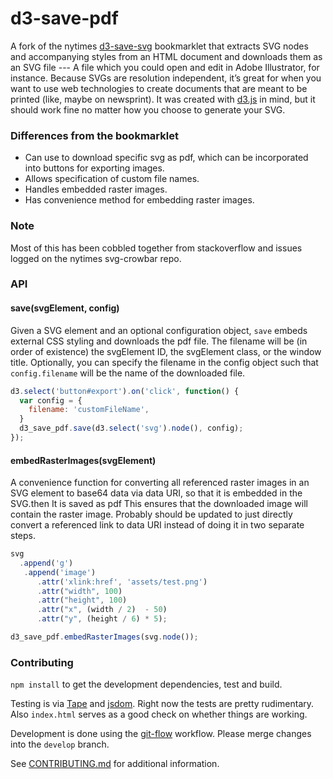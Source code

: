 # d3-save-pdf

 A fork of the nytimes [d3-save-svg](https://github.com/edeno/d3-save-svg) bookmarklet that extracts SVG nodes and accompanying styles from an HTML document and downloads them as an SVG file --- A file which you could open and edit in Adobe Illustrator, for instance. Because SVGs are resolution independent, it’s great for when you want to use web technologies to create documents that are meant to be printed (like, maybe on newsprint). It was created with [d3.js](https://d3js.org) in mind, but it should work fine no matter how you choose to generate your SVG.


### Differences from the bookmarklet
+  Can use to download specific svg as pdf, which can be incorporated into buttons for exporting images.
+  Allows specification of custom file names.
+  Handles embedded raster images.
+  Has convenience method for embedding raster images.

### Note
Most of this has been cobbled together from stackoverflow and issues logged on the nytimes svg-crowbar repo.

### API

#### save(svgElement, config)
Given a SVG element and an optional configuration object, `save` embeds external CSS styling and downloads the pdf file. The filename will be (in order of existence) the svgElement ID, the svgElement class, or the window title. Optionally, you can specify the filename in the config object such that `config.filename` will be the name of the downloaded file.

```javascript
d3.select('button#export').on('click', function() {
  var config = {
    filename: 'customFileName',
  }
  d3_save_pdf.save(d3.select('svg').node(), config);
});
```

#### embedRasterImages(svgElement)
A convenience function for converting all referenced raster images in an SVG element to base64 data via data URI, so that it is embedded in the SVG.then It is saved  as pdf This ensures that the downloaded image will contain the raster image. Probably should be updated to just directly convert a referenced link to data URI instead of doing it in two separate steps.

```javascript
svg
  .append('g')
   .append('image')
      .attr('xlink:href', 'assets/test.png')
      .attr("width", 100)
      .attr("height", 100)
      .attr("x", (width / 2)  - 50)
      .attr("y", (height / 6) * 5);

d3_save_pdf.embedRasterImages(svg.node());
 ```

### Contributing
`npm install` to get the development dependencies, test and build.

Testing is via [Tape](https://github.com/substack/tape) and [jsdom](https://github.com/tmpvar/jsdom). Right now the tests are pretty rudimentary. Also `index.html` serves as a good check on whether things are working.

Development is done using the [git-flow](http://nvie.com/posts/a-successful-git-branching-model/) workflow. Please merge changes into the `develop` branch.

See [CONTRIBUTING.md](/CONTRIBUTING.md) for additional information.
